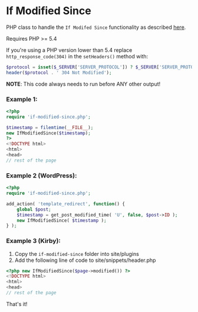 # If Modified Since

PHP class to handle the `If Modifed Since` functionality as described [here](https://www.feedthebot.com/ifmodified.html).

Requires PHP >= 5.4

If you're using a PHP version lower than 5.4 replace `http_response_code(304)` in the `setHeaders()` method with:

```php
$protocol = isset($_SERVER['SERVER_PROTOCOL']) ? $_SERVER['SERVER_PROTOCOL'] : 'HTTP/1.0';
header($protocol . ' 304 Not Modified');
```

**NOTE**: This code always needs to run before ANY other output!

### Example 1:

```php
<?php
require 'if-modified-since.php';

$timestamp = filemtime(__FILE__);
new IfModifiedSince($timestamp);
?>
<!DOCTYPE html>
<html>
<head>
// rest of the page
```

### Example 2 (WordPress):

```php
<?php
require 'if-modified-since.php';

add_action( 'template_redirect', function() {
    global $post;
    $timestamp = get_post_modified_time( 'U', false, $post->ID );
    new IfModifiedSince( $timestamp );
} );
```

### Example 3 (Kirby):

1. Copy the `if-modified-since` folder into site/plugins
2. Add the following line of code to site/snippets/header.php

```php
<?php new IfModifiedSince($page->modified()) ?>
<!DOCTYPE html>
<html>
<head>
// rest of the page
```

That's it!
